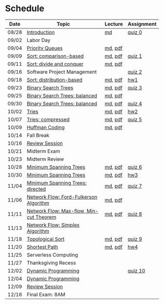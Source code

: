 # Schedule

| Date | Topic | Lecture | Assignment |
|:---:|---|---|---|
|08/28| [Introduction](syllabus.md) | [md](getting_started.md) | [quiz 0](quizzes.md#quiz-0) |
|09/02| Labor Day | | |
|09/04| [Priority Queues]() | [md](priority_queues.md), [pdf]() |  |
|09/09| [Sort: comparison-based]() | [md](sort_comparison_based.md), [pdf]() | [quiz 1](priority_queues.md#quiz) |
|09/11| [Sort: divide and conquer]() | [md](sort_divide_conquer.md), [pdf]() |  |
|09/16| Software Project Management | | [quiz 2](sort_comparison_based.md#quiz) | 
|09/18| [Sort: distribution-based]() | [md](sort_distribution_based.md), [pdf]() | [hw1]() |
|09/23| [Binary Search Trees]() | [md](binary_search_trees.md), [pdf]() | [quiz 3](sort_distribution_based.md#quiz)  |
|09/25| [Binary Search Trees: balanced]() | [md](binary_search_trees_balanced.md), [pdf]() |  | 
|09/30| [Binary Search Trees: balanced]() | [md](binary_search_trees_balanced.md), [pdf]() | [quiz 4](binary_search_trees_balanced.md#quiz) |
|10/02| [Tries]() | [md](tries.md), [pdf]() | [hw2]() | 
|10/07| [Tries: compressed]() | [md](tries.md), [pdf]() | [quiz 5](tries.md#quiz) |
|10/09| [Huffman Coding]() | [md](), [pdf]() |  |
|10/14| Fall Break | | |
|10/16| [Review Session](resources.md#previous-exams) | | |
|10/21| Midterm Exam | | |
|10/23| Midterm Review | | |
|10/28| [Minimum Spanning Trees]() | [md](minimum_spanning_trees.md), [pdf]() | [quiz 6](minimum_spanning_trees.md#quiz) |
|10/30| [Minimum Spanning Trees]() | [md](minimum_spanning_trees.md), [pdf]() | [hw3]() |
|11/04| [Minimum Spanning Trees: directed]() | [md](minimum_spanning_trees.md), [pdf]() | [quiz 7](minimum_spanning_trees.md#quiz) |
|11/06| [Network Flow: Ford-Fulkerson Algorithm]() | [md](), [pdf]()  |  |
|11/11| [Network Flow: Max-flow, Min-cut Theorem]() | [md](), [pdf]() | [quiz 8]() |
|11/13| [Network Flow: Simplex Algorithm]() | | |
|11/18| [Topological Sort]() | [md](), [pdf]() | [quiz 9]() |
|11/20| [Shortest Path]() | [md](), [pdf]() | [hw4]() |
|11/25| Serverless Computing | | |
|11/27| Thanksgiving Recess | | |
|12/02| [Dynamic Programming]() | | [quiz 10]() | |
|12/04| [Dynamic Programming]() | | |
|12/09| [Review Session](resources.md#previous-exams) | ||
|12/16| Final Exam: 8AM | ||

